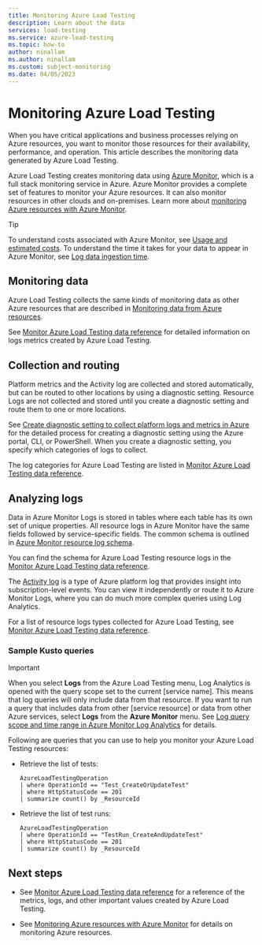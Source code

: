 ```yaml
---
title: Monitoring Azure Load Testing
description: Learn about the data
services: load-testing
ms.service: azure-load-testing
ms.topic: how-to
author: ninallam
ms.author: ninallam
ms.custom: subject-monitoring
ms.date: 04/05/2023
---
```


# Monitoring Azure Load Testing

When you have critical applications and business processes relying on Azure resources, you want to monitor those resources for their availability, performance, and operation. This article describes the monitoring data generated by Azure Load Testing.

Azure Load Testing creates monitoring data using [Azure Monitor](/azure/azure-monitor/overview), which is a full stack monitoring service in Azure. Azure Monitor provides a complete set of features to monitor your Azure resources. It can also monitor resources in other clouds and on-premises. Learn more about [monitoring Azure resources with Azure Monitor](/azure/azure-monitor/essentials/monitor-azure-resource).

> [!TIP]
> To understand costs associated with Azure Monitor, see [Usage and estimated costs](/azure/azure-monitor//usage-estimated-costs). To understand the time it takes for your data to appear in Azure Monitor, see [Log data ingestion time](/azure/azure-monitor/logs/data-ingestion-time).

## Monitoring data 

Azure Load Testing collects the same kinds of monitoring data as other Azure resources that are described in [Monitoring data from Azure resources](/azure/azure-monitor/essentials/monitor-azure-resource#monitoring-data-from-azure-resources).

See [Monitor Azure Load Testing data reference](./monitor-load-testing-reference.md) for detailed information on logs metrics created by Azure Load Testing.

## Collection and routing

Platform metrics and the Activity log are collected and stored automatically, but can be routed to other locations by using a diagnostic setting. Resource Logs are not collected and stored until you create a diagnostic setting and route them to one or more locations.

See [Create diagnostic setting to collect platform logs and metrics in Azure](/azure/azure-monitor/platform/diagnostic-settings) for the detailed process for creating a diagnostic setting using the Azure portal, CLI, or PowerShell. When you create a diagnostic setting, you specify which categories of logs to collect.

The log categories for Azure Load Testing are listed in [Monitor Azure Load Testing data reference](./monitor-load-testing-reference.md#resource-logs).

## Analyzing logs

Data in Azure Monitor Logs is stored in tables where each table has its own set of unique properties. All resource logs in Azure Monitor have the same fields followed by service-specific fields. The common schema is outlined in [Azure Monitor resource log schema](/azure/azure-monitor/essentials/resource-logs-schema).

You can find the schema for Azure Load Testing resource logs in the [Monitor Azure Load Testing data reference](monitor-load-testing-reference.md#resource-logs).

The [Activity log](/azure/azure-monitor/essentials/activity-log) is a type of Azure platform log that provides insight into subscription-level events. You can view it independently or route it to Azure Monitor Logs, where you can do much more complex queries using Log Analytics.  

For a list of resource logs types collected for Azure Load Testing, see [Monitor Azure Load Testing data reference](monitor-load-testing-reference.md#resource-logs).

### Sample Kusto queries

> [!IMPORTANT]
> When you select **Logs** from the Azure Load Testing menu, Log Analytics is opened with the query scope set to the current [service name]. This means that log queries will only include data from that resource. If you want to run a query that includes data from other [service resource] or data from other Azure services, select **Logs** from the **Azure Monitor** menu. See [Log query scope and time range in Azure Monitor Log Analytics](/azure/azure-monitor/logs/scope) for details.

Following are queries that you can use to help you monitor your Azure Load Testing resources:

- Retrieve the list of tests:

    ```
    AzureLoadTestingOperation
    | where OperationId == "Test_CreateOrUpdateTest"
    | where HttpStatusCode == 201
    | summarize count() by _ResourceId
    ```

- Retrieve the list of test runs:

    ```
    AzureLoadTestingOperation
    | where OperationId == "TestRun_CreateAndUpdateTest"
    | where HttpStatusCode == 201
    | summarize count() by _ResourceId
    ```

## Next steps

- See [Monitor Azure Load Testing data reference](monitor-load-testing-reference.md) for a reference of the metrics, logs, and other important values created by Azure Load Testing.

- See [Monitoring Azure resources with Azure Monitor](/azure/azure-monitor/essentials/monitor-azure-resource) for details on monitoring Azure resources.
